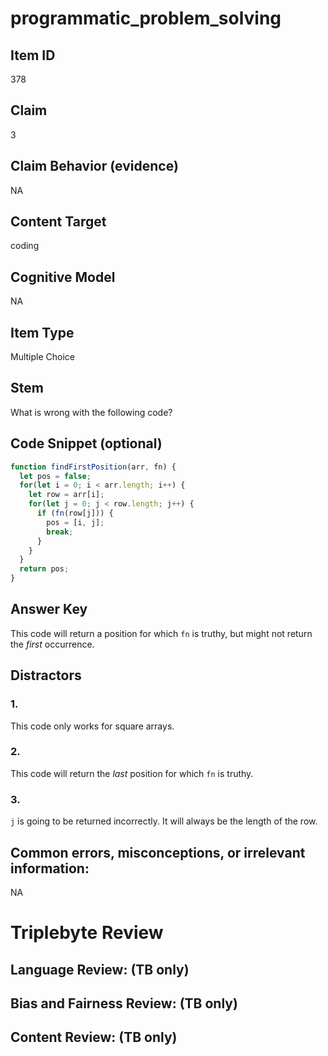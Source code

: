 # programmatic_problem_solving

## Item ID
378

## Claim
3

## Claim Behavior (evidence)
NA

## Content Target
coding

## Cognitive Model
NA

## Item Type
Multiple Choice

## Stem
What is wrong with the following code?

## Code Snippet (optional)
```javascript
function findFirstPosition(arr, fn) {
  let pos = false;
  for(let i = 0; i < arr.length; i++) {
    let row = arr[i];
    for(let j = 0; j < row.length; j++) {
      if (fn(row[j])) {
        pos = [i, j];
        break;
      }
    }
  }
  return pos;
}
```

## Answer Key
This code will return a position for which `fn` is truthy, but might not return the *first* occurrence.

## Distractors

### 1.
This code only works for square arrays.

### 2.
This code will return the *last* position for which `fn` is truthy.

### 3.
`j` is going to be returned incorrectly. It will always be the length of the row.

## Common errors, misconceptions, or irrelevant information:
NA

# Triplebyte Review


## Language Review: (TB only)


## Bias and Fairness Review: (TB only)


## Content Review: (TB only)

